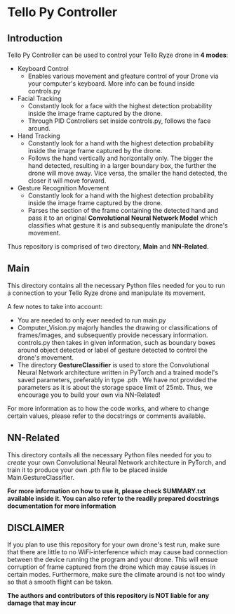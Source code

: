 # Tello Py Controller

## Introduction
Tello Py Controller can be used to control your Tello Ryze drone in **4 modes**:

* Keyboard Control
  - Enables various movement and gfeature control of your Drone via your computer's keyboard. More info can be found inside controls.py
* Facial Tracking
  - Constantly look for a face with the highest detection probability inside the image frame captured by the drone.
  - Through PID Controllers set inside controls.py, follows the face around.
* Hand Tracking
  - Constantly look for a hand with the highest detection probability inside the image frame captured by the drone.
  - Follows the hand vertically and horizontally only. The bigger the hand detected, resulting in a larger boundary box, the further the drone will move away. Vice versa, the smaller the hand detected, the closer it will move forward.
* Gesture Recognition Movement
  -  Constantly look for a hand with the highest detection probability inside the image frame captured by the drone.
  -  Parses the section of the frame containing the detected hand and pass it to an original **Convolutional Neural Network Model** which classifies what gesture it is and subsequently manipulate the drone's movement.

Thus repository is comprised of two directory, **Main** and **NN-Related**.

## Main
This directory contains all the necessary Python files needed for you to run a connection to your Tello Ryze drone and manipulate its movement.

A few notes to take into account:

* You are needed to only ever needed to run main.py
* Computer_Vision.py majorly handles the drawing or classifications of frames/images, and subsequently provide necessary information. controls.py then takes in given information, such as boundary boxes around object detected or label of gesture detected to control the drone's movement. 
* The directory **GestureClassifier** is used to store the Convolutional Neural Network architecture written in PyTorch and a trained model's saved parameters, preferably in type .pth . We have not provided the parameters as it is about the storage space limit of 25mb. Thus, we encourage you to build your own via NN-Related!

For more information as to how the code works, and where to change certain values, please refer to the docstrings or comments available.

## NN-Related
This directory contails all the necessary Python files needed for you to *create* your own Convolutional Neural Network architecture in PyTorch, and train it to produce your own .pth file to be placed inside Main.GestureClassifier.

**For more information on how to use it, please check SUMMARY.txt available inside it. You can also refer to the readily prepared docstrings documentation for more information**

## DISCLAIMER
If you plan to use this repository for your own drone's test run, make sure that there are little to no WiFi-interference which may cause bad connection between the device running the program and your drone. This will ensue corruption of frame captured from the drone which may cause issues in certain modes. Furthermore, make sure the climate around is not too windy so that a smooth flight can be taken.

**The authors and contributors of this repository is NOT liable for any damage that may incur**
